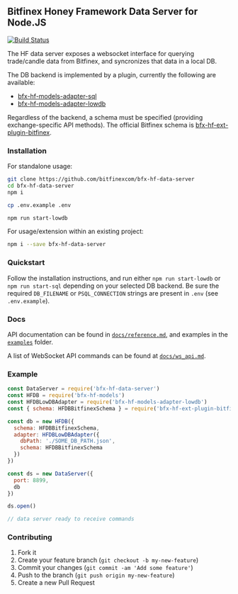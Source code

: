 ## Bitfinex Honey Framework Data Server for Node.JS

[![Build Status](https://travis-ci.org/bitfinexcom/bfx-hf-data-server.svg?branch=master)](https://travis-ci.org/bitfinexcom/bfx-hf-data-server)

The HF data server exposes a websocket interface for querying trade/candle data
from Bitfinex, and syncronizes that data in a local DB.

The DB backend is implemented by a plugin, currently the following are available:

* [bfx-hf-models-adapter-sql](https://github.com/bitfinexcom/bfx-hf-models-adapter-sql)
* [bfx-hf-models-adapter-lowdb](https://github.com/bitfinexcom/bfx-hf-models-adapter-lowdb)

Regardless of the backend, a schema must be specified (providing
exchange-specific API methods). The official Bitfinex schema is
[bfx-hf-ext-plugin-bitfinex](https://github.com/bitfinexcom/bfx-hf-models-adapter-sql).

### Installation

For standalone usage:

```bash
git clone https://github.com/bitfinexcom/bfx-hf-data-server
cd bfx-hf-data-server
npm i

cp .env.example .env

npm run start-lowdb
```

For usage/extension within an existing project:

```bash
npm i --save bfx-hf-data-server
```

### Quickstart

Follow the installation instructions, and run either `npm run start-lowdb` or
`npm run start-sql` depending on your selected DB backend. Be sure the required
`DB_FILENAME` or `PSQL_CONNECTION` strings are present in `.env` (see
`.env.example`).

### Docs

API documentation can be found in [`docs/reference.md`](docs/reference.md), and
examples in the [`examples`](examples) folder.

A list of WebSocket API commands can be found at
[`docs/ws_api.md`](docs/ws_api.md).

### Example

```js
const DataServer = require('bfx-hf-data-server')
const HFDB = require('bfx-hf-models')
const HFDBLowDBAdapter = require('bfx-hf-models-adapter-lowdb')
const { schema: HFDBBitfinexSchema } = require('bfx-hf-ext-plugin-bitfinex')

const db = new HFDB({
  schema: HFDBBitfinexSchema,
  adapter: HFDBLowDBAdapter({
    dbPath: './SOME_DB_PATH.json',
    schema: HFDBBitfinexSchema
  })
})

const ds = new DataServer({
  port: 8899,
  db
})

ds.open()

// data server ready to receive commands
```

### Contributing

1. Fork it
2. Create your feature branch (`git checkout -b my-new-feature`)
3. Commit your changes (`git commit -am 'Add some feature'`)
4. Push to the branch (`git push origin my-new-feature`)
5. Create a new Pull Request
